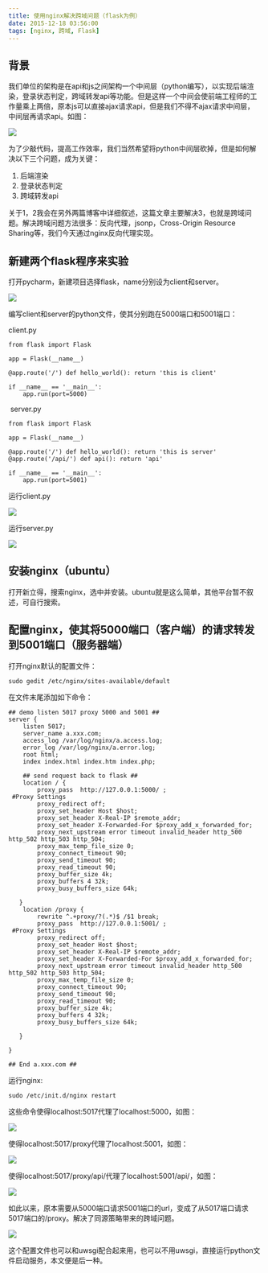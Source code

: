 ```yaml
---
title: 使用nginx解决跨域问题（flask为例）
date: 2015-12-18 03:56:00
tags: [nginx, 跨域, Flask]
---
```


## 背景

我们单位的架构是在api和js之间架构一个中间层（python编写），以实现后端渲染，登录状态判定，跨域转发api等功能。但是这样一个中间会使前端工程师的工作量乘上两倍，原本js可以直接ajax请求api，但是我们不得不ajax请求中间层，中间层再请求api。如图：

![](https://ws3.sinaimg.cn/large/83900b4egw1f9yh3lfuw3j20iq08caag.jpg)

为了少敲代码，提高工作效率，我们当然希望将python中间层砍掉，但是如何解决以下三个问题，成为关键：

1.  后端渲染
2.  登录状态判定
3.  跨域转发api

关于1，2我会在另外两篇博客中详细叙述，这篇文章主要解决3，也就是跨域问题。解决跨域问题方法很多：反向代理，jsonp，Cross-Origin Resource Sharing等，我们今天通过nginx反向代理实现。

## 新建两个flask程序来实验

打开pycharm，新建项目选择flask，name分别设为client和server。

![](https://ws1.sinaimg.cn/large/83900b4egw1f9yh3n0udyj203d042mx6.jpg)

编写client和server的python文件，使其分别跑在5000端口和5001端口：

client.py

```
from flask import Flask

app = Flask(__name__)

@app.route('/') def hello_world(): return 'this is client'

if __name__ == '__main__':
    app.run(port=5000)
```

 server.py

```
from flask import Flask

app = Flask(__name__)

@app.route('/') def hello_world(): return 'this is server' @app.route('/api/') def api(): return 'api'

if __name__ == '__main__':
    app.run(port=5001)
```

运行client.py

![](https://ws1.sinaimg.cn/large/83900b4egw1f9yh3lootcj205902it8m.jpg)

运行server.py

![](https://ws3.sinaimg.cn/large/83900b4egw1f9yh3misioj204s027glh.jpg)

## 安装nginx（ubuntu）

打开新立得，搜索nginx，选中并安装。ubuntu就是这么简单，其他平台暂不叙述，可自行搜索。

## 配置nginx，使其将5000端口（客户端）的请求转发到5001端口（服务器端）

打开nginx默认的配置文件：

```
sudo gedit /etc/nginx/sites-available/default
```

在文件末尾添加如下命令：

```
## demo listen 5017 proxy 5000 and 5001 ##
server {
    listen 5017; 
    server_name a.xxx.com;
    access_log /var/log/nginx/a.access.log;
    error_log /var/log/nginx/a.error.log;
    root html;
    index index.html index.htm index.php;

    ## send request back to flask ##
    location / {
        proxy_pass  http://127.0.0.1:5000/ ; 
 #Proxy Settings
        proxy_redirect off;
        proxy_set_header Host $host;
        proxy_set_header X-Real-IP $remote_addr;
        proxy_set_header X-Forwarded-For $proxy_add_x_forwarded_for;
        proxy_next_upstream error timeout invalid_header http_500 http_502 http_503 http_504;
        proxy_max_temp_file_size 0;
        proxy_connect_timeout 90;
        proxy_send_timeout 90;
        proxy_read_timeout 90;
        proxy_buffer_size 4k;
        proxy_buffers 4 32k;
        proxy_busy_buffers_size 64k;

   }
    location /proxy {
        rewrite ^.+proxy/?(.*)$ /$1 break;
        proxy_pass  http://127.0.0.1:5001/ ; 
 #Proxy Settings
        proxy_redirect off;
        proxy_set_header Host $host;
        proxy_set_header X-Real-IP $remote_addr;
        proxy_set_header X-Forwarded-For $proxy_add_x_forwarded_for;
        proxy_next_upstream error timeout invalid_header http_500 http_502 http_503 http_504;
        proxy_max_temp_file_size 0;
        proxy_connect_timeout 90;
        proxy_send_timeout 90;
        proxy_read_timeout 90;
        proxy_buffer_size 4k;
        proxy_buffers 4 32k;
        proxy_busy_buffers_size 64k;

   }

}

## End a.xxx.com ##
```

运行nginx:

```
sudo /etc/init.d/nginx restart 
```

这些命令使得localhost:5017代理了localhost:5000，如图：

![](https://ws2.sinaimg.cn/large/83900b4egw1f9yh3mwml4j204s02ajra.jpg)

使得localhost:5017/proxy代理了localhost:5001，如图：

![](https://ws2.sinaimg.cn/large/83900b4egw1f9yh3ngv9zj2064025747.jpg)

使得localhost:5017/proxy/api/代理了localhost:5001/api/，如图：

![](https://ws3.sinaimg.cn/large/83900b4egw1f9yh3npj0jj207402hq2t.jpg)

如此以来，原本需要从5000端口请求5001端口的url，变成了从5017端口请求5017端口的/proxy。解决了同源策略带来的跨域问题。

![](https://ws1.sinaimg.cn/large/83900b4egw1f9yh3o1j2dj20iq08cdgp.jpg)

这个配置文件也可以和uwsgi配合起来用，也可以不用uwsgi，直接运行python文件启动服务，本文便是后一种。